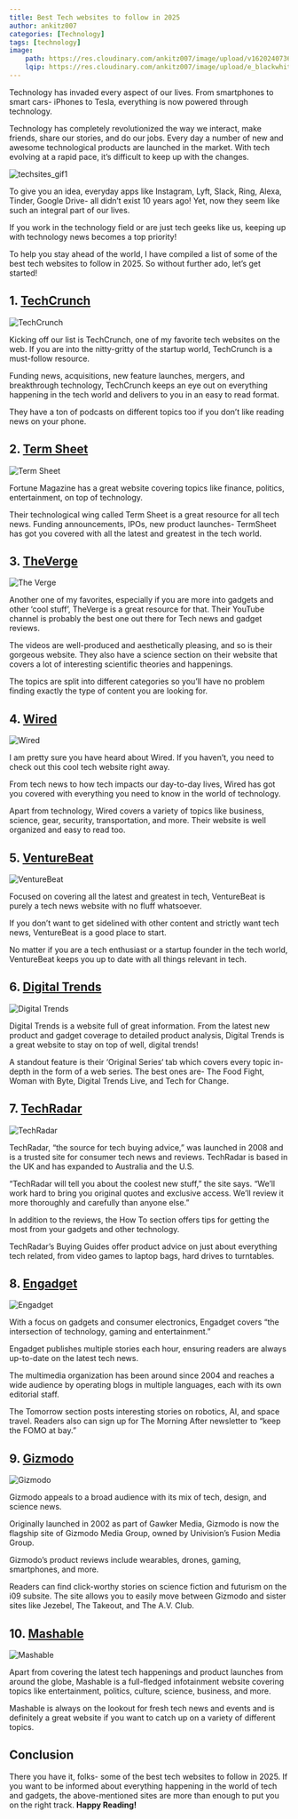 ```yaml
---
title: Best Tech websites to follow in 2025
author: ankitz007
categories: [Technology]
tags: [technology]
image:
    path: https://res.cloudinary.com/ankitz007/image/upload/v1620240736/Best%20Tech%20websites%20to%20follow%20in%202021/techsites1_rpmhyz.webp
    lqip: https://res.cloudinary.com/ankitz007/image/upload/e_blackwhite/v1620240736/Best%20Tech%20websites%20to%20follow%20in%202021/techsites1_rpmhyz.webp
---
```


Technology has invaded every aspect of our lives. From smartphones to smart cars- iPhones to Tesla, everything is now powered through technology.

Technology has completely revolutionized the way we interact, make friends, share our stories, and do our jobs. Every day a number of new and awesome technological products are launched in the market. With tech evolving at a rapid pace, it’s difficult to keep up with the changes.

![techsites_gif1](https://res.cloudinary.com/ankitz007/image/upload/v1620240738/Best%20Tech%20websites%20to%20follow%20in%202021/techsites_gif1_etno6b.gif)

To give you an idea, everyday apps like Instagram, Lyft, Slack, Ring, Alexa, Tinder, Google Drive- all didn’t exist 10 years ago! Yet, now they seem like such an integral part of our lives.

If you work in the technology field or are just tech geeks like us, keeping up with technology news becomes a top priority!

To help you stay ahead of the world, I have compiled a list of some of the best tech websites to follow in 2025. So without further ado, let’s get started!

## 1. [TechCrunch](https://techcrunch.com/)

![TechCrunch](https://res.cloudinary.com/ankitz007/image/upload/v1620240736/Best%20Tech%20websites%20to%20follow%20in%202021/techcrunch_anmeqt.webp)

Kicking off our list is TechCrunch, one of my favorite tech websites on the web. If you are into the nitty-gritty of the startup world, TechCrunch is a must-follow resource.

Funding news, acquisitions, new feature launches, mergers, and breakthrough technology, TechCrunch keeps an eye out on everything happening in the tech world and delivers to you in an easy to read format.

They have a ton of podcasts on different topics too if you don’t like reading news on your phone.

## 2. [Term Sheet](https://fortune.com/tag/term-sheet/)

![Term Sheet](https://res.cloudinary.com/ankitz007/image/upload/v1620240737/Best%20Tech%20websites%20to%20follow%20in%202021/termsheet_mcrn2o.webp)

Fortune Magazine has a great website covering topics like finance, politics, entertainment, on top of technology.

Their technological wing called Term Sheet is a great resource for all tech news. Funding announcements, IPOs, new product launches- TermSheet has got you covered with all the latest and greatest in the tech world.

## 3. [TheVerge](https://www.theverge.com/)

![The Verge](https://res.cloudinary.com/ankitz007/image/upload/v1620240737/Best%20Tech%20websites%20to%20follow%20in%202021/theverge_tzepav.webp)

Another one of my favorites, especially if you are more into gadgets and other ‘cool stuff’, TheVerge is a great resource for that. Their YouTube channel is probably the best one out there for Tech news and gadget reviews.

The videos are well-produced and aesthetically pleasing, and so is their gorgeous website. They also have a science section on their website that covers a lot of interesting scientific theories and happenings.

The topics are split into different categories so you’ll have no problem finding exactly the type of content you are looking for.

## 4. [Wired](https://www.wired.com/)

![Wired](https://res.cloudinary.com/ankitz007/image/upload/v1620240738/Best%20Tech%20websites%20to%20follow%20in%202021/wired_ehu1aw.webp)

I am pretty sure you have heard about Wired. If you haven’t, you need to check out this cool tech website right away.

From tech news to how tech impacts our day-to-day lives, Wired has got you covered with everything you need to know in the world of technology.

Apart from technology, Wired covers a variety of topics like business, science, gear, security, transportation, and more. Their website is well organized and easy to read too.

## 5. [VentureBeat](https://venturebeat.com/)

![VentureBeat](https://res.cloudinary.com/ankitz007/image/upload/v1620240738/Best%20Tech%20websites%20to%20follow%20in%202021/venturebeat_pdyyqg.webp)

Focused on covering all the latest and greatest in tech, VentureBeat is purely a tech news website with no fluff whatsoever.

If you don’t want to get sidelined with other content and strictly want tech news, VentureBeat is a good place to start.

No matter if you are a tech enthusiast or a startup founder in the tech world, VentureBeat keeps you up to date with all things relevant in tech.

## 6. [Digital Trends](https://www.digitaltrends.com/)

![Digital Trends](https://res.cloudinary.com/ankitz007/image/upload/v1620240736/Best%20Tech%20websites%20to%20follow%20in%202021/digitaltrends_l2ied2.webp)

Digital Trends is a website full of great information. From the latest new product and gadget coverage to detailed product analysis, Digital Trends is a great website to stay on top of well, digital trends!

A standout feature is their ‘Original Series‘ tab which covers every topic in-depth in the form of a web series. The best ones are- The Food Fight, Woman with Byte, Digital Trends Live, and Tech for Change.

## 7. [TechRadar](https://www.techradar.com/)

![TechRadar](https://res.cloudinary.com/ankitz007/image/upload/v1620240736/Best%20Tech%20websites%20to%20follow%20in%202021/techradar_ykk6i2.webp)

TechRadar, “the source for tech buying advice,” was launched in 2008 and is a trusted site for consumer tech news and reviews. TechRadar is based in the UK and has expanded to Australia and the U.S.

“TechRadar will tell you about the coolest new stuff,” the site says. “We’ll work hard to bring you original quotes and exclusive access. We’ll review it more thoroughly and carefully than anyone else.”

In addition to the reviews, the How To section offers tips for getting the most from your gadgets and other technology.

TechRadar’s Buying Guides offer product advice on just about everything tech related, from video games to laptop bags, hard drives to turntables.

## 8. [Engadget](https://www.engadget.com/)

![Engadget](https://res.cloudinary.com/ankitz007/image/upload/v1620240736/Best%20Tech%20websites%20to%20follow%20in%202021/engadget_y3lqwh.webp)

With a focus on gadgets and consumer electronics, Engadget covers “the intersection of technology, gaming and entertainment.”

Engadget publishes multiple stories each hour, ensuring readers are always up-to-date on the latest tech news.

The multimedia organization has been around since 2004 and reaches a wide audience by operating blogs in multiple languages, each with its own editorial staff.

The Tomorrow section posts interesting stories on robotics, AI, and space travel. Readers also can sign up for The Morning After newsletter to “keep the FOMO at bay.”

## 9. [Gizmodo](https://gizmodo.com/)

![Gizmodo](https://res.cloudinary.com/ankitz007/image/upload/v1620240736/Best%20Tech%20websites%20to%20follow%20in%202021/gizmodo_tnpcpp.webp)

Gizmodo appeals to a broad audience with its mix of tech, design, and science news.

Originally launched in 2002 as part of Gawker Media, Gizmodo is now the flagship site of Gizmodo Media Group, owned by Univision’s Fusion Media Group.

Gizmodo’s product reviews include wearables, drones, gaming, smartphones, and more.

Readers can find click-worthy stories on science fiction and futurism on the i09 subsite. The site allows you to easily move between Gizmodo and sister sites like Jezebel, The Takeout, and The A.V. Club.

## 10. [Mashable](https://mashable.com/)

![Mashable](https://res.cloudinary.com/ankitz007/image/upload/v1620240736/Best%20Tech%20websites%20to%20follow%20in%202021/mashable_tpjyuv.webp)

Apart from covering the latest tech happenings and product launches from around the globe, Mashable is a full-fledged infotainment website covering topics like entertainment, politics, culture, science, business, and more.

Mashable is always on the lookout for fresh tech news and events and is definitely a great website if you want to catch up on a variety of different topics.

## Conclusion

There you have it, folks- some of the best tech websites to follow in 2025. If you want to be informed about everything happening in the world of tech and gadgets, the above-mentioned sites are more than enough to put you on the right track. **Happy Reading!**
